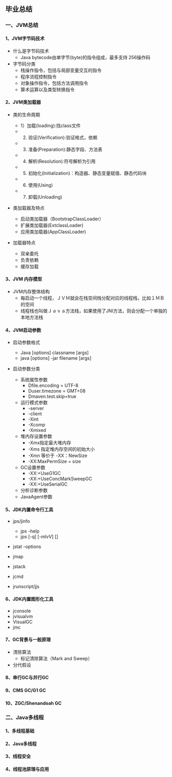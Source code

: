 ## 毕业总结
### 一、JVM总结
#### 1、JVM字节码技术
- 什么是字节码技术
   - Java bytecode由单字节(byte)的指令组成，最多支持
256操作码
- 字节码分类
   - 栈操作指令，包括与局部变量交互的指令
   - 程序流程控制指令
   - 对象操作指令，包括方法调用指令
   - 算术运算以及类型转换指令

#### 2、JVM类加载器
- 类的生命周期
   - 1）加载(loading):找class文件
   - 2) 验证(Verification):验证格式，依赖
   - 3) 准备(Preparation):静态字段、方法表
   - 4) 解析(Resolution):符号解析为引用
   - 5) 初始化(Initialization)：构造器、静态变量赋值、静态代码块
   - 6) 使用(Using)
   - 7) 卸载(Unloading)

- 类加载器及特点
   - 启动类加载器（BootstrapClassLoader）
   - 扩展类加载器(ExtclassLoader)
   - 应用类加载器(AppClassLoader)

- 加载器特点
   - 双亲委托
   - 负责依赖
   - 缓存加载

#### 3、JVM 内存模型
- JVM内存整体结构
   - 每启动一个线程，ＪＶＭ就会在栈空间栈分配对应的线程栈，比如１ＭＢ的空间
   - 线程栈也叫做Ｊａｖａ方法栈，如果使用了JNI方法，则会分配一个单独的本地方法栈

#### 4、JVM启动参数

- 启动参数格式
   - Java [options] classname [args]
   - java [options] -jar filename [args]

- 启动参数分类
   - 系统属性参数
      - Dfile.encoding = UTF-8
      - Duser.timezone = GMT+08
      - Dmaven.test.skip=true
   - 运行模式参数
      - -server
      - -client
      - -Xint
      - -Xcomp
      - -Xmixed
   - 堆内存设置参数
      - -Xmx指定最大堆内存
      - -Xms 指定堆内存空间的初始大小
      - -Xmn 等价于 -XX：NewSize
      - -XX:MaxPermSize = size
   - GC设置参数
      - -XX:+UseG1GC
      - -XX:+UseConcMarkSweepGC
      - -XX:+UseSerialGC
   - 分析诊断参数
   - JavaAgent参数

#### 5、JDK内置命令行工具
- jps/jinfo
   - jps -help
   - jps [-q] [-mlvV] [<hostid>]

- jstat -options  
- jmap
- jstack
- jcmd
- jrunscript/jjs



#### 6、JDK内置图形化工具
- jconsole
- jvisualvm
- VisualGC
- jmc


#### 7、GC背景与一般原理
- 清除算法
   - 标记清除算法（Mark and Sweep）
- 分代假设

#### 8、串行GC与并行GC


#### 9、CMS GC/G1 GC

#### 10、ZGC/Shenandoah GC


### 二、Java多线程


#### 1、多线程基础



#### 2、Java多线程

#### 3、线程安全

#### 4、线程池原理与应用








































